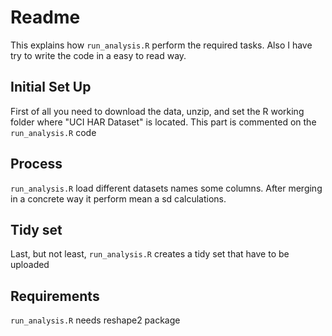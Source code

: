 
Readme
========================================================

This explains how <code>run_analysis.R</code> perform the required tasks. Also I have try to write the code in a easy to read way.

## Initial Set Up
First of all you need to download the data, unzip, and set the R working folder where "UCI HAR Dataset" is located. This part is commented on the <code>run_analysis.R</code> code

## Process
<code>run_analysis.R</code> load different datasets names some columns.
After merging in a concrete way it perform mean a sd calculations.

## Tidy set
Last, but not least, <code>run_analysis.R</code> creates a tidy set that have to be uploaded

## Requirements
<code>run_analysis.R</code> needs reshape2 package

